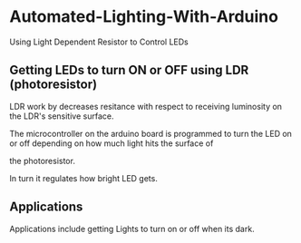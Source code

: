 # Automated-Lighting-With-Arduino
Using Light Dependent Resistor to Control LEDs

## Getting LEDs to turn ON or OFF using LDR (photoresistor)
LDR work by decreases resitance with respect to receiving luminosity on the LDR's sensitive surface.

The microcontroller on the arduino board is programmed to turn the LED on or off depending on how much light hits the surface of 

the photoresistor.

In turn it regulates how bright LED gets.

## Applications 
Applications include getting Lights to turn on or off when its dark.
